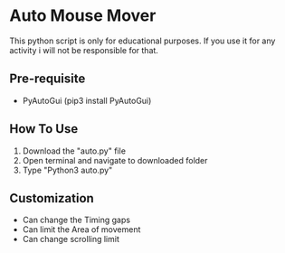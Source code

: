 
# Auto Mouse Mover

This python script is only for educational purposes. If you use it for any activity i will not be responsible for that.

## Pre-requisite
- PyAutoGui (pip3 install PyAutoGui)

## How To Use

1. Download the "auto.py" file
2. Open terminal and navigate to downloaded folder 
3. Type "Python3 auto.py"

## Customization
- Can change the Timing gaps 
- Can limit the Area of movement
- Can change scrolling limit
